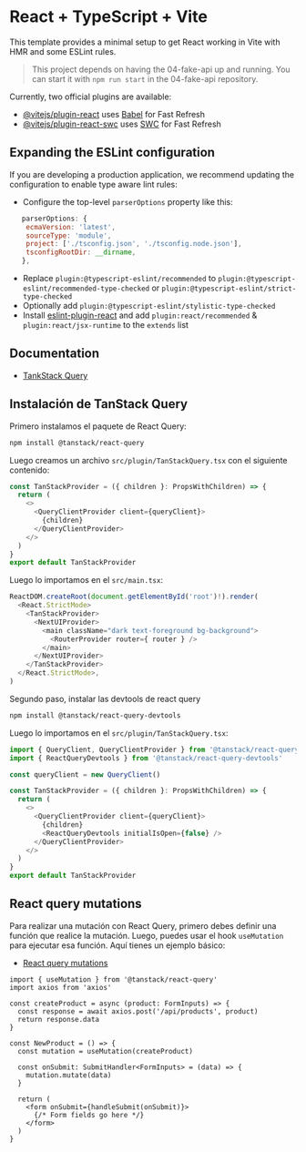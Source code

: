# React + TypeScript + Vite

This template provides a minimal setup to get React working in Vite with HMR and some ESLint rules.

> This project depends on having the 04-fake-api up and running. You can start it with `npm run start` in the 04-fake-api repository.

Currently, two official plugins are available:

- [@vitejs/plugin-react](https://github.com/vitejs/vite-plugin-react/blob/main/packages/plugin-react/README.md) uses [Babel](https://babeljs.io/) for Fast Refresh
- [@vitejs/plugin-react-swc](https://github.com/vitejs/vite-plugin-react-swc) uses [SWC](https://swc.rs/) for Fast Refresh

## Expanding the ESLint configuration

If you are developing a production application, we recommend updating the configuration to enable type aware lint rules:

- Configure the top-level `parserOptions` property like this:

```js
   parserOptions: {
    ecmaVersion: 'latest',
    sourceType: 'module',
    project: ['./tsconfig.json', './tsconfig.node.json'],
    tsconfigRootDir: __dirname,
   },
```

- Replace `plugin:@typescript-eslint/recommended` to `plugin:@typescript-eslint/recommended-type-checked` or `plugin:@typescript-eslint/strict-type-checked`
- Optionally add `plugin:@typescript-eslint/stylistic-type-checked`
- Install [eslint-plugin-react](https://github.com/jsx-eslint/eslint-plugin-react) and add `plugin:react/recommended` & `plugin:react/jsx-runtime` to the `extends` list

## Documentation

- [TankStack Query](https://tanstack.com/query/latest/)

## Instalación de TanStack Query

Primero instalamos el paquete de React Query:

```bash
npm install @tanstack/react-query
```

Luego creamos un archivo `src/plugin/TanStackQuery.tsx` con el siguiente contenido:

```ts
const TanStackProvider = ({ children }: PropsWithChildren) => {
  return (
    <>
      <QueryClientProvider client={queryClient}>
        {children}
      </QueryClientProvider>
    </>
  )
}
export default TanStackProvider
```

Luego lo importamos en el `src/main.tsx`:

```ts
ReactDOM.createRoot(document.getElementById('root')!).render(
  <React.StrictMode>
    <TanStackProvider>
      <NextUIProvider>
        <main className="dark text-foreground bg-background">
          <RouterProvider router={ router } />
        </main>
      </NextUIProvider>
    </TanStackProvider>
  </React.StrictMode>,
)
```

Segundo paso, instalar las devtools de react query

```bash
npm install @tanstack/react-query-devtools
```

Luego lo importamos en el `src/plugin/TanStackQuery.tsx`:

```ts
import { QueryClient, QueryClientProvider } from '@tanstack/react-query'
import { ReactQueryDevtools } from '@tanstack/react-query-devtools'

const queryClient = new QueryClient()

const TanStackProvider = ({ children }: PropsWithChildren) => {
  return (
    <>
      <QueryClientProvider client={queryClient}>
        {children}
        <ReactQueryDevtools initialIsOpen={false} />
      </QueryClientProvider>
    </>
  )
}
export default TanStackProvider
```

## React query mutations

Para realizar una mutación con React Query, primero debes definir una función que realice la mutación. Luego, puedes usar el hook `useMutation` para ejecutar esa función. Aquí tienes un ejemplo básico:

- [React query mutations](https://tanstack.com/query/latest/docs/framework/react/guides/mutations)

```tsx
import { useMutation } from '@tanstack/react-query'
import axios from 'axios'

const createProduct = async (product: FormInputs) => {
  const response = await axios.post('/api/products', product)
  return response.data
}

const NewProduct = () => {
  const mutation = useMutation(createProduct)

  const onSubmit: SubmitHandler<FormInputs> = (data) => {
    mutation.mutate(data)
  }

  return (
    <form onSubmit={handleSubmit(onSubmit)}>
      {/* Form fields go here */}
    </form>
  )
}
```
